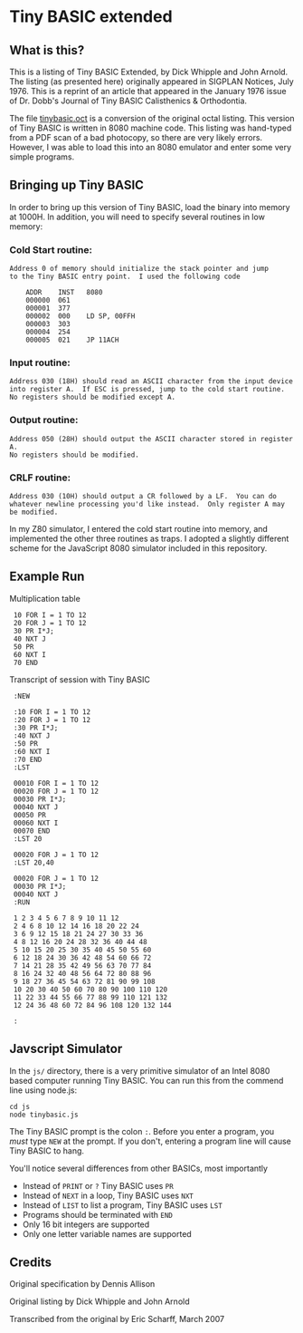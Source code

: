 # Tiny BASIC extended

## What is this?

This is a listing of Tiny BASIC Extended, by Dick Whipple and John Arnold.
The listing (as presented here) originally appeared in SIGPLAN Notices,
July 1976.  This is a reprint of an article that appeared in the
January 1976 issue of Dr. Dobb's Journal of Tiny BASIC Calisthenics &
Orthodontia.

The file [tinybasic.oct](tinybasic.oct) is a conversion of the original octal listing.  This
version of Tiny BASIC is written in 8080 machine code.  This listing was
hand-typed from a PDF scan of a bad photocopy, so there are very likely errors.
However, I was able to load this into an 8080 emulator and enter some very
simple programs.


## Bringing up Tiny BASIC

In order to bring up this version of Tiny BASIC, load the binary into
memory at 1000H.  In addition, you will need to specify several routines
in low memory:

### Cold Start routine:

    Address 0 of memory should initialize the stack pointer and jump
    to the Tiny BASIC entry point.  I used the following code

```
    ADDR    INST   8080
    000000  061
    000001  377
    000002  000    LD SP, 00FFH
    000003  303
    000004  254
    000005  021    JP 11ACH
```

### Input routine:

    Address 030 (18H) should read an ASCII character from the input device
    into register A.  If ESC is pressed, jump to the cold start routine.
    No registers should be modified except A.

### Output routine:

    Address 050 (28H) should output the ASCII character stored in register A.
    No registers should be modified.

### CRLF routine:

    Address 030 (10H) should output a CR followed by a LF.  You can do
    whatever newline processing you'd like instead.  Only register A may
    be modified.

In my Z80 simulator, I entered the cold start routine into memory, and
implemented the other three routines as traps. I adopted a slightly different
scheme for the JavaScript 8080 simulator included in this repository.

## Example Run

 Multiplication table

```
 10 FOR I = 1 TO 12
 20 FOR J = 1 TO 12
 30 PR I*J;
 40 NXT J
 50 PR
 60 NXT I
 70 END
```

 Transcript of session with Tiny BASIC

```
 :NEW

 :10 FOR I = 1 TO 12
 :20 FOR J = 1 TO 12
 :30 PR I*J;
 :40 NXT J
 :50 PR
 :60 NXT I
 :70 END
 :LST

 00010 FOR I = 1 TO 12
 00020 FOR J = 1 TO 12
 00030 PR I*J;
 00040 NXT J
 00050 PR
 00060 NXT I
 00070 END
 :LST 20

 00020 FOR J = 1 TO 12
 :LST 20,40

 00020 FOR J = 1 TO 12
 00030 PR I*J;
 00040 NXT J
 :RUN

 1 2 3 4 5 6 7 8 9 10 11 12 
 2 4 6 8 10 12 14 16 18 20 22 24 
 3 6 9 12 15 18 21 24 27 30 33 36 
 4 8 12 16 20 24 28 32 36 40 44 48 
 5 10 15 20 25 30 35 40 45 50 55 60 
 6 12 18 24 30 36 42 48 54 60 66 72 
 7 14 21 28 35 42 49 56 63 70 77 84 
 8 16 24 32 40 48 56 64 72 80 88 96 
 9 18 27 36 45 54 63 72 81 90 99 108 
 10 20 30 40 50 60 70 80 90 100 110 120 
 11 22 33 44 55 66 77 88 99 110 121 132 
 12 24 36 48 60 72 84 96 108 120 132 144 

 :
```

## Javscript Simulator

In the `js/` directory, there is a very primitive simulator of an Intel 8080
based computer running Tiny BASIC. You can run this from the commend line using
node.js:

```
cd js
node tinybasic.js
```

The Tiny BASIC prompt is the colon `:`. Before you enter a program, you
*must* type `NEW` at the prompt. If you don't, entering a program line will
cause Tiny BASIC to hang.

You'll notice several differences from other BASICs, most importantly

* Instead of `PRINT` or `?` Tiny BASIC uses `PR`
* Instead of `NEXT` in a loop, Tiny BASIC uses `NXT`
* Instead of `LIST` to list a program, Tiny BASIC uses `LST`
* Programs should be terminated with `END`
* Only 16 bit integers are supported
* Only one letter variable names are supported

## Credits

Original specification by Dennis Allison

Original listing by Dick Whipple and John Arnold

Transcribed from the original by Eric Scharff, March 2007
